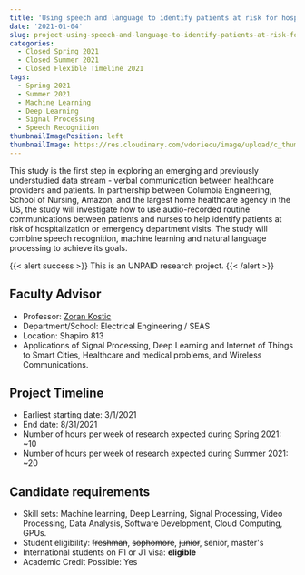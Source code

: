 ```yaml
---
title: 'Using speech and language to identify patients at risk for hospitalizations and emergency department visits in homecare'
date: '2021-01-04'
slug: project-using-speech-and-language-to-identify-patients-at-risk-for-hospitalizations-and-emergency-department-visits-in-homecare
categories:
  - Closed Spring 2021
  - Closed Summer 2021
  - Closed Flexible Timeline 2021
tags:
  - Spring 2021
  - Summer 2021
  - Machine Learning
  - Deep Learning
  - Signal Processing
  - Speech Recognition
thumbnailImagePosition: left
thumbnailImage: https://res.cloudinary.com/vdoriecu/image/upload/c_thumb,w_200,g_face/v1610750269/hospital_bed_chfyxo.png
---
```

This study is the first step in exploring an emerging and previously understudied data stream - verbal communication between healthcare providers and patients. In partnership between Columbia Engineering, School of Nursing, Amazon, and the largest home healthcare agency in the US, the study will investigate how to use audio-recorded routine communications between patients and nurses to help identify patients at risk of hospitalization or emergency department visits. The study will combine speech recognition, machine learning and natural language processing to achieve its goals. 

<!--more-->

{{< alert success >}}
This is an UNPAID research project.
{{< /alert >}}

## Faculty Advisor
+ Professor: [Zoran Kostic](https://sites.google.com/site/mobiledcc/people/zk-my-page)
+ Department/School: Electrical Engineering / SEAS
+ Location: Shapiro 813
+ Applications of Signal Processing, Deep Learning and Internet of Things to Smart Cities, Healthcare and medical problems, and Wireless Communications.

## Project Timeline
+ Earliest starting date: 3/1/2021
+ End date: 8/31/2021
+ Number of hours per week of research expected during Spring 2021: ~10
+ Number of hours per week of research expected during Summer 2021: ~20

## Candidate requirements
+ Skill sets: Machine learning, Deep Learning, Signal Processing, Video Processing, Data Analysis, Software Development, Cloud Computing, GPUs.
+ Student eligibility: ~~freshman~~, ~~sophomore~~, ~~junior~~, senior, master's
+ International students on F1 or J1 visa: **eligible**
+ Academic Credit Possible: Yes

